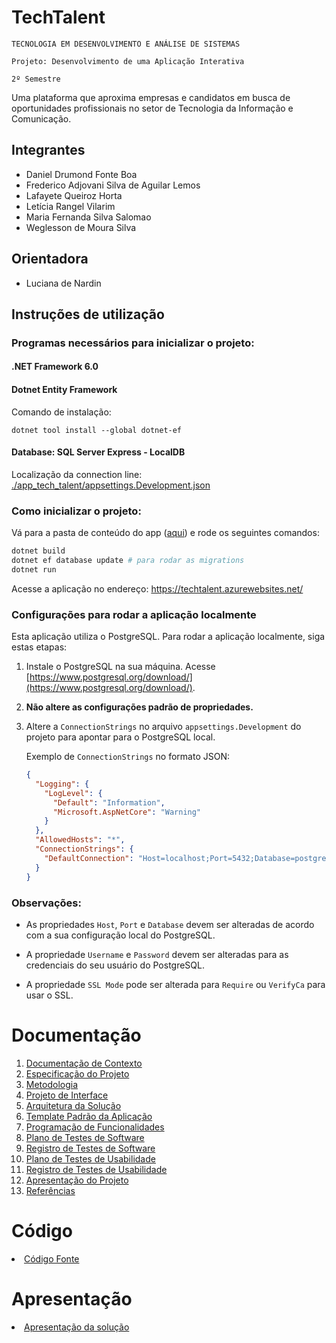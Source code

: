 # TechTalent

`TECNOLOGIA EM DESENVOLVIMENTO E ANÁLISE DE SISTEMAS`

`Projeto: Desenvolvimento de uma Aplicação Interativa`

`2º Semestre`

Uma plataforma que aproxima empresas e candidatos em busca de oportunidades profissionais no setor de Tecnologia da Informação e Comunicação.

## Integrantes

* Daniel Drumond Fonte Boa
* Frederico Adjovani Silva de Aguilar Lemos
* Lafayete Queiroz Horta
* Letícia Rangel Vilarim
* Maria Fernanda Silva Salomao
* Weglesson de Moura Silva


## Orientadora

* Luciana de Nardin

## Instruções de utilização

### Programas necessários para inicializar o projeto:

#### .NET Framework 6.0

#### Dotnet Entity Framework

Comando de instalação:

``dotnet tool install --global dotnet-ef``

#### Database: SQL Server Express - LocalDB

Localização da connection line:
[./app_tech_talent/appsettings.Development.json](./app_tech_talent/app_tech_talent/appsettings.Development.json)

### Como inicializar o projeto:

Vá para a pasta de conteúdo do app ([aqui](./app_tech_talent/app_tech_talent/)) e rode os seguintes comandos:

```bash
dotnet build
dotnet ef database update # para rodar as migrations
dotnet run
```

Acesse a aplicação no endereço: https://techtalent.azurewebsites.net/


### Configurações para rodar a aplicação localmente

Esta aplicação utiliza o PostgreSQL. Para rodar a aplicação localmente, siga estas etapas:

1. Instale o PostgreSQL na sua máquina. Acesse [https://www.postgresql.org/download/](https://www.postgresql.org/download/).

2. **Não altere as configurações padrão de propriedades.**

3. Altere a `ConnectionStrings` no arquivo `appsettings.Development` do projeto para apontar para o PostgreSQL local.

   Exemplo de `ConnectionStrings` no formato JSON:

   ```json
   {
     "Logging": {
       "LogLevel": {
         "Default": "Information",
         "Microsoft.AspNetCore": "Warning"
       }
     },
     "AllowedHosts": "*",
     "ConnectionStrings": {
       "DefaultConnection": "Host=localhost;Port=5432;Database=postgres;Username=postgres;Password=123456;SSL Mode=Prefer;"
     }
   }

### Observações:

- As propriedades `Host`, `Port` e `Database` devem ser alteradas de acordo com a sua configuração local do PostgreSQL.

- A propriedade `Username` e `Password` devem ser alteradas para as credenciais do seu usuário do PostgreSQL.

- A propriedade `SSL Mode` pode ser alterada para `Require` ou `VerifyCa` para usar o SSL.

# Documentação

<ol>
<li><a href="docs/01-Documentação de Contexto.md"> Documentação de Contexto</a></li>
<li><a href="docs/02-Especificação do Projeto.md"> Especificação do Projeto</a></li>
<li><a href="docs/03-Metodologia.md"> Metodologia</a></li>
<li><a href="docs/04-Projeto de Interface.md"> Projeto de Interface</a></li>
<li><a href="docs/05-Arquitetura da Solução.md"> Arquitetura da Solução</a></li>
<li><a href="docs/06-Template Padrão da Aplicação.md"> Template Padrão da Aplicação</a></li>
<li><a href="docs/07-Programação de Funcionalidades.md"> Programação de Funcionalidades</a></li>
<li><a href="docs/08-Plano de Testes de Software.md"> Plano de Testes de Software</a></li>
<li><a href="docs/09-Registro de Testes de Software.md"> Registro de Testes de Software</a></li>
<li><a href="docs/10-Plano de Testes de Usabilidade.md"> Plano de Testes de Usabilidade</a></li>
<li><a href="docs/11-Registro de Testes de Usabilidade.md"> Registro de Testes de Usabilidade</a></li>
<li><a href="docs/12-Apresentação do Projeto.md"> Apresentação do Projeto</a></li>
<li><a href="docs/13-Referências.md"> Referências</a></li>
</ol>

# Código

<li><a href="./app_tech_talent/app_tech_talent/"> Código Fonte</a></li>

# Apresentação

<li><a href="presentation/README.md"> Apresentação da solução</a></li>
